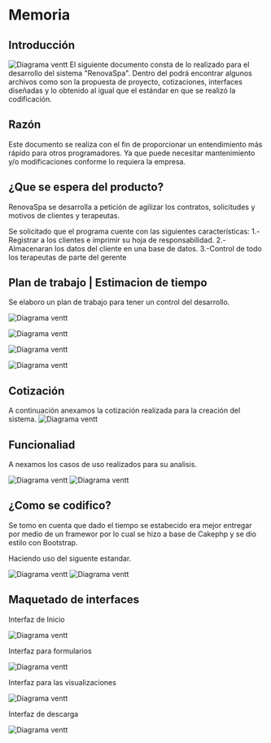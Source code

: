 # Memoria #

## Introducción ##
![Diagrama ventt](log_0.png)
El siguiente documento consta de lo realizado para el desarrollo del sistema "RenovaSpa". Dentro del podrá encontrar algunos archivos como son la propuesta de proyecto, cotizaciones, interfaces diseñadas y lo obtenido al igual que el estándar en que se realizó la codificación.

## Razón ##


Este documento se realiza con el fin de proporcionar un entendimiento más rápido para otros programadores. Ya que puede necesitar mantenimiento y/o modificaciones conforme lo requiera la empresa.


## ¿Que se espera del producto? ##

RenovaSpa se desarrolla a petición de agilizar los contratos, solicitudes y motivos de clientes y terapeutas.

Se solicitado que el programa cuente con las siguientes características:
1.-Registrar a los clientes e imprimir su hoja de responsabilidad.
2.-Almacenaran los datos del cliente en una base de datos.
3.-Control de todo los terapeutas de parte del gerente

## Plan de trabajo | Estimacion de tiempo ##

Se elaboro un plan de trabajo para tener un control del desarrollo.

![Diagrama ventt](DigGantt1.png)

![Diagrama ventt](DigGantt2.png)

![Diagrama ventt](DigGantt3.png)

![Diagrama ventt](DigGantt5.png)


## Cotización ##

A continuación anexamos la cotización realizada para la creación del sistema.
![Diagrama ventt](costo.png)


## Funcionaliad ##

A nexamos los casos de uso realizados para su analisis.

![Diagrama ventt](caso1.png)
![Diagrama ventt](caso2.png)

## ¿Como se codifico? ##

Se tomo en cuenta que dado el tiempo se estabecido era mejor entregar por medio de un framewor por lo cual se hizo a base de Cakephp y se dio estilo con Bootstrap.

Haciendo uso del siguente estandar.

![Diagrama ventt](code1.png)
![Diagrama ventt](code2.png)

## Maquetado de interfaces ##
Interfaz de Inicio

![Diagrama ventt](int2.png)

Interfaz para formularios

![Diagrama ventt](int1.png)

Interfaz para las visualizaciones

![Diagrama ventt](int3.png)

Interfaz de descarga

![Diagrama ventt](int5.png)


